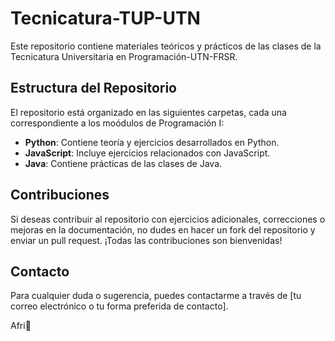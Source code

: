 # Tecnicatura-TUP-UTN
Este repositorio contiene materiales teóricos y prácticos de las clases de la Tecnicatura Universitaria en Programación-UTN-FRSR.

## Estructura del Repositorio
El repositorio está organizado en las siguientes carpetas, cada una correspondiente a los moódulos de Programación I:

- **Python**: Contiene teoría y ejercicios desarrollados en Python.
- **JavaScript**: Incluye ejercicios relacionados con JavaScript.
- **Java**: Contiene prácticas de las clases de Java.

## Contribuciones
Si deseas contribuir al repositorio con ejercicios adicionales, correcciones o mejoras en la documentación, no dudes en hacer un fork del repositorio y enviar un pull request. ¡Todas las contribuciones son bienvenidas!

## Contacto
Para cualquier duda o sugerencia, puedes contactarme a través de [tu correo electrónico o tu forma preferida de contacto].

Afri💜
